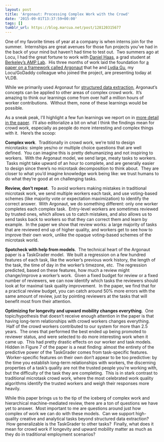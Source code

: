 ```yaml
---
layout: post
title: 'Argonaut: Processing Complex Work with the Crowd'
date: '2015-09-01T13:37:59+00:00'
tags: []
tumblr_url: https://blog.marcua.net/post/128120315677
---
```

One of my favorite times of year at a company is when interns join for the summer. &nbsp;Internships are great avenues for those fun projects you’ve had in the back of your mind but haven’t had time to test out. &nbsp;Two summers ago at Locu, I had the great fortune to work with [Daniel Haas](http://www.cs.berkeley.edu/~dhaas/), a grad student at [Berkeley’s AMP Lab](https://amplab.cs.berkeley.edu/). &nbsp;His three months of work laid the foundation for [a paper on a framework called Argonaut](http://marcua.net/papers/vldb2015-argonaut.pdf) that he and [Lydia Gu](https://twitter.com/lydiagu), my Locu/GoDaddy colleague who joined the project, are presenting today at VLDB.&nbsp;

While we primarily used Argonaut for [structured data extraction](http://engineering.godaddy.com/the-locu-workflow-a-crawler-a-learner-and-a-crowd/), Argonaut’s concepts can be applied to other areas of complex crowd work. &nbsp;It’s amazing to think our learnings come from over half a million hours of worker contributions. &nbsp;Without them, none of these learnings would be possible.&nbsp;

As a sneak peak, I’ll highlight a few fun learnings we report on in [more detail in the paper](http://marcua.net/papers/vldb2015-argonaut.pdf). &nbsp;I’ll also editorialize a bit on what I think the findings mean for crowd work, especially as people do more interesting and complex things with it. &nbsp;Here’s the scoop:&nbsp;

**Complex work**. &nbsp;Traditionally in crowd work, we’re told to design microtasks: simple yes/no or multiple choice questions that are well defined. &nbsp;You can imagine this is pretty dehumanizing and not inspiring to workers. &nbsp;With the Argonaut model, we send large, meaty tasks to workers. &nbsp;Tasks might take upward of an hour to complete, and are generally easier to design since there’s no microtask decomposition to think about. &nbsp;They are closer to what you’d imagine knowledge work being like: we trust humans to do what they’re good at on challenging tasks.&nbsp;

**Review, don’t repeat**. &nbsp;To avoid workers making mistakes in traditional microtask work, we send multiple workers each task, and use voting-based schemes (like majority vote or expectation maximization) to identify the correct answer. &nbsp;With Argonaut, we do something different: only one worker completes each complex task. &nbsp;Entry-level workers are sometimes reviewed by trusted ones, which allows us to catch mistakes, and also allows us to send tasks back to workers so that they can correct them and learn by example. &nbsp;In the paper we show that review works: a large majority of tasks that are reviewed end up of higher quality, and workers get to see how to improve their own work, unlike the opaque voting-based schemes of the microtask world.&nbsp;

**Spotcheck with help from models**. &nbsp;The technical heart of the Argonaut paper is a TaskGrader model. &nbsp;We built a regression on a few hundred features of each task, like the worker’s previous work history, the length of the task, the time of day in the worker’s timezone, etc. &nbsp;The regression predicted, based on these features, how much a review might change/improve a worker’s work. &nbsp;Given a fixed budget for review or a fixed number of reviewers, we can now identify which tasks the reviewers should look at for maximal task quality improvement. &nbsp;In the paper, we find that for a practical review budget, you can catch around 50% more errors with the same amount of review, just by pointing reviewers at the tasks that will benefit most from their attention.&nbsp;

**Optimizing for longevity and upward mobility changes everything**. &nbsp;One topic/hypothesis that doesn’t receive enough attention in the paper is that having long-term relationships with crowd workers changes everything. &nbsp;Half of the crowd workers contributed to our system for more than 2.5 years. &nbsp;The ones that performed the best ended up being promoted to reviewer status, and were selected to do more interesting work when it came up. &nbsp;This had pretty drastic effects on our worker and task models. Hidden in Figure 7 of the paper is a neat finding: almost the entirety of the predictive power of the TaskGrader comes from task-specific features. &nbsp;Worker-specific features on their own don’t appear to be too predictive: by the time you establish long-term relationships with workers, the discerning properties of a task’s quality are not the trusted people you’re working with, but the difficulty of the task they are completing. &nbsp;This is in stark contrast to traditional microtask crowd work, where the most celebrated work quality algorithms identify the trusted workers and weigh their responses more heavily.

While this paper brings us to the tip of the iceberg of complex work and hierarchical machine-mediated review, there are a ton of questions we have yet to answer. &nbsp;Most important to me are questions around just how complex of work we can do with these models. &nbsp;Can we support high-quality creative and analytical tasks beyond structured data extraction? &nbsp;How generalizable is the TaskGrader to other tasks? &nbsp;Finally, what does it mean for crowd work if longevity and upward mobility matter as much as they do in traditional employment scenarios?

